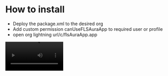 # How to install 

* Deploy the package.xml to the desired org
* Add custom permission canUseFLSAuraApp to required user or profile
* open org lightning url/c/flsAuraApp.app

<video src='https://www.youtube.com/watch?v=_ejCPEZ_BhA' width=180/>
